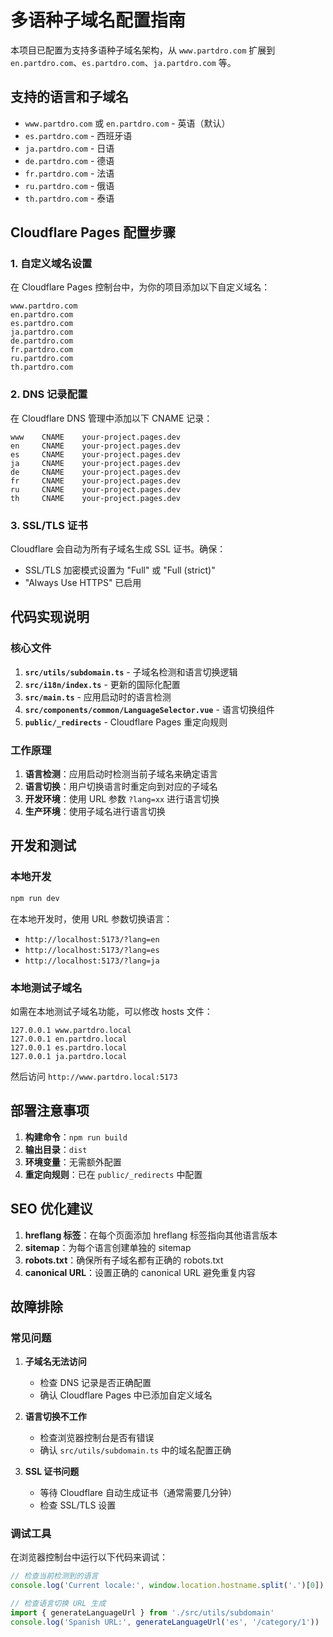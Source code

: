 # 多语种子域名配置指南

本项目已配置为支持多语种子域名架构，从 `www.partdro.com` 扩展到 `en.partdro.com`、`es.partdro.com`、`ja.partdro.com` 等。

## 支持的语言和子域名

- `www.partdro.com` 或 `en.partdro.com` - 英语（默认）
- `es.partdro.com` - 西班牙语
- `ja.partdro.com` - 日语
- `de.partdro.com` - 德语
- `fr.partdro.com` - 法语
- `ru.partdro.com` - 俄语
- `th.partdro.com` - 泰语

## Cloudflare Pages 配置步骤

### 1. 自定义域名设置

在 Cloudflare Pages 控制台中，为你的项目添加以下自定义域名：

```
www.partdro.com
en.partdro.com
es.partdro.com
ja.partdro.com
de.partdro.com
fr.partdro.com
ru.partdro.com
th.partdro.com
```

### 2. DNS 记录配置

在 Cloudflare DNS 管理中添加以下 CNAME 记录：

```
www    CNAME    your-project.pages.dev
en     CNAME    your-project.pages.dev
es     CNAME    your-project.pages.dev
ja     CNAME    your-project.pages.dev
de     CNAME    your-project.pages.dev
fr     CNAME    your-project.pages.dev
ru     CNAME    your-project.pages.dev
th     CNAME    your-project.pages.dev
```

### 3. SSL/TLS 证书

Cloudflare 会自动为所有子域名生成 SSL 证书。确保：
- SSL/TLS 加密模式设置为 "Full" 或 "Full (strict)"
- "Always Use HTTPS" 已启用

## 代码实现说明

### 核心文件

1. **`src/utils/subdomain.ts`** - 子域名检测和语言切换逻辑
2. **`src/i18n/index.ts`** - 更新的国际化配置
3. **`src/main.ts`** - 应用启动时的语言检测
4. **`src/components/common/LanguageSelector.vue`** - 语言切换组件
5. **`public/_redirects`** - Cloudflare Pages 重定向规则

### 工作原理

1. **语言检测**：应用启动时检测当前子域名来确定语言
2. **语言切换**：用户切换语言时重定向到对应的子域名
3. **开发环境**：使用 URL 参数 `?lang=xx` 进行语言切换
4. **生产环境**：使用子域名进行语言切换

## 开发和测试

### 本地开发

```bash
npm run dev
```

在本地开发时，使用 URL 参数切换语言：
- `http://localhost:5173/?lang=en`
- `http://localhost:5173/?lang=es`
- `http://localhost:5173/?lang=ja`

### 本地测试子域名

如需在本地测试子域名功能，可以修改 hosts 文件：

```
127.0.0.1 www.partdro.local
127.0.0.1 en.partdro.local
127.0.0.1 es.partdro.local
127.0.0.1 ja.partdro.local
```

然后访问 `http://www.partdro.local:5173`

## 部署注意事项

1. **构建命令**：`npm run build`
2. **输出目录**：`dist`
3. **环境变量**：无需额外配置
4. **重定向规则**：已在 `public/_redirects` 中配置

## SEO 优化建议

1. **hreflang 标签**：在每个页面添加 hreflang 标签指向其他语言版本
2. **sitemap**：为每个语言创建单独的 sitemap
3. **robots.txt**：确保所有子域名都有正确的 robots.txt
4. **canonical URL**：设置正确的 canonical URL 避免重复内容

## 故障排除

### 常见问题

1. **子域名无法访问**
   - 检查 DNS 记录是否正确配置
   - 确认 Cloudflare Pages 中已添加自定义域名

2. **语言切换不工作**
   - 检查浏览器控制台是否有错误
   - 确认 `src/utils/subdomain.ts` 中的域名配置正确

3. **SSL 证书问题**
   - 等待 Cloudflare 自动生成证书（通常需要几分钟）
   - 检查 SSL/TLS 设置

### 调试工具

在浏览器控制台中运行以下代码来调试：

```javascript
// 检查当前检测到的语言
console.log('Current locale:', window.location.hostname.split('.')[0])

// 检查语言切换 URL 生成
import { generateLanguageUrl } from './src/utils/subdomain'
console.log('Spanish URL:', generateLanguageUrl('es', '/category/1'))
```